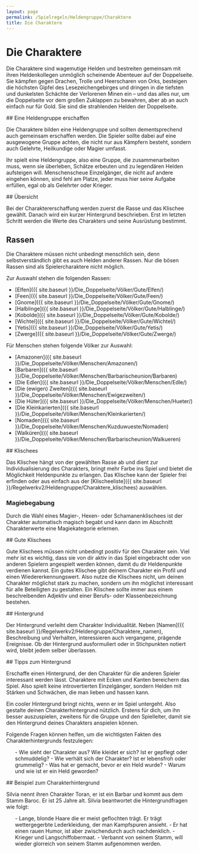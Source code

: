 ```yaml
---
layout: page
permalink: /Spielregeln/Heldengruppe/Charaktere
title: Die Charaktere
---
```


# Die Charaktere

Die Charaktere sind wagemutige Helden und bestreiten gemeinsam mit ihren Heldenkollegen unmöglich scheinende Abenteuer auf der Doppelseite. Sie kämpfen gegen Drachen, Trolle und Heerscharen von Orks, besteigen die höchsten Gipfel des Lesezeichengebirges und dringen in die tiefsten und dunkelsten Schächte der Verlorenen Minen ein &ndash; und das alles nur, um die Doppelseite vor dem großen Zuklappen zu bewahren, aber ab an auch einfach nur für Gold. Sie sind die strahlenden Helden der Doppelseite.

<div class="hinweis">
## Eine Heldengruppe erschaffen

Die Charaktere bilden eine Heldengruppe und sollten dementsprechend auch gemeinsam erschaffen werden. Die Spieler sollte dabei auf eine ausgewogene Gruppe achten, die nicht nur aus Kämpfern besteht, sondern auch Gelehrte, Heilkundige oder Magier umfasst.

Ihr spielt eine Heldengruppe, also eine Gruppe, die zusammenarbeiten muss, wenn sie überleben, Schätze erbeuten und zu legendären Helden aufsteigen will. Menschenscheue Einzelgänger, die nicht auf andere eingehen können, sind fehl am Platze, jeder muss hier seine Aufgabe erfüllen, egal ob als Gelehrter oder Krieger.

</div>
## Übersicht

Bei der Charaktererschaffung werden zuerst die Rasse und das Klischee gewählt. Danach wird ein kurzer Hintergrund beschrieben. Erst im letzten Schritt werden die Werte des Charakters und seine Ausrüstung bestimmt.

## Rassen

Die Charaktere müssen nicht unbedingt menschlich sein, denn selbstverständlich gibt es auch Helden anderer Rassen. Nur die bösen Rassen sind als Spielercharaktere nicht möglich.

<div class="floatboxes">
<div class="col">
Zur Auswahl stehen die folgenden Rassen:

- [Elfen]({{ site.baseurl }}/Die_Doppelseite/Völker/Gute/Elfen/)
- [Feen]({{ site.baseurl }}/Die_Doppelseite/Völker/Gute/Feen/)
- [Gnome]({{ site.baseurl }}/Die_Doppelseite/Völker/Gute/Gnome/)
- [Halblinge]({{ site.baseurl }}/Die_Doppelseite/Völker/Gute/Halblinge/)
- [Kobolde]({{ site.baseurl }}/Die_Doppelseite/Völker/Gute/Kobolde/)
- [Wichtel]({{ site.baseurl }}/Die_Doppelseite/Völker/Gute/Wichtel/)
- [Yetis]({{ site.baseurl }}/Die_Doppelseite/Völker/Gute/Yetis/)
- [Zwerge]({{ site.baseurl }}/Die_Doppelseite/Völker/Gute/Zwerge/)

</div>
<div class="col">
Für Menschen stehen folgende Völker zur Auswahl:

- [Amazonen]({{ site.baseurl }}/Die_Doppelseite/Völker/Menschen/Amazonen/)
- [Barbaren]({{ site.baseurl }}/Die_Doppelseite/Völker/Menschen/Barbarischeunion/Barbaren)
- [Die Edlen]({{ site.baseurl }}/Die_Doppelseite/Völker/Menschen/Edle/)
- [Die (ewigen) Zweiten]({{ site.baseurl }}/Die_Doppelseite/Völker/Menschen/Ewigezweiten/)
- [Die Hüter]({{ site.baseurl }}/Die_Doppelseite/Völker/Menschen/Hueter/)
- [Die Kleinkarierten]({{ site.baseurl }}/Die_Doppelseite/Völker/Menschen/Kleinkarierten/)
- [Nomaden]({{ site.baseurl }}/Die_Doppelseite/Völker/Menschen/Kuzduwueste/Nomaden)
- [Walküren]({{ site.baseurl }}/Die_Doppelseite/Völker/Menschen/Barbarischeunion/Walkueren)

</div>
</div>
## Klischees

Das Klischee hängt von der gewählten Rasse ab und dient zur Individualisierung des Charakters, bringt mehr Farbe ins Spiel und bietet die Möglichkeit Heldenpunkte zu erlangen. Das Klischee kann der Spieler frei erfinden oder aus einfach aus der [Klischeeliste]({{ site.baseurl }}/Regelwerkv2/Heldengruppe/Charaktere_klischees) auswählen.

### Magiebegabung

Durch die Wahl eines Magier-, Hexen- oder Schamanenklischees ist der Charakter automatisch magisch begabt und kann dann im Abschnitt Charakterwerte eine Magiekategorie erlernen.

<div class="hinweis">
## Gute Klischees

Gute Klischees müssen nicht unbedingt positiv für den Charakter sein. Viel mehr ist es wichtig, dass sie von dir aktiv in das Spiel eingebracht oder von anderen Spielern angespielt werden können, damit du dir Heldenpunkte verdienen kannst. Ein gutes Klischee gibt deinem Charakter ein Profil und einen Wiedererkennungswert. Also nutze die Klischees nicht, um deinen Charakter möglichst stark zu machen, sondern um ihn möglichst interessant für alle Beteiligten zu gestalten. Ein Klischee sollte immer aus einem beschreibenden Adjektiv und einer Berufs- oder Klassenbezeichnung bestehen.

</div>
## Hintergrund

Der Hintergrund verleiht dem Charakter Individualität. Neben [Namen]({{ site.baseurl }}/Regelwerkv2/Heldengruppe/Charaktere_namen), Beschreibung und Verhalten, interessieren auch vergangene, prägende Ereignisse. Ob der Hintergrund ausformuliert oder in Stichpunkten notiert wird, bleibt jedem selber überlassen.

<div class="hinweis">
## Tipps zum Hintergrund

Erschaffe einen Hintergrund, der den Charakter für die anderen Spieler interessant werden lässt. Charaktere mit Ecken und Kanten bereichern das Spiel. Also spielt keine introvertierten Einzelgänger, sondern Helden mit Stärken und Schwächen, die man lieben und hassen kann.

Ein cooler Hintergrund bringt nichts, wenn er im Spiel untergeht. Also gestalte deinen Charakterhintergrund nützlich. Erstens für dich, um ihn besser auszuspielen, zweitens für die Gruppe und den Spielleiter, damit sie den Hintergrund deines Charakters anspielen können.

</div>
Folgende Fragen können helfen, um die wichtigsten Fakten des Charakterhintergrunds festzulegen:

<ol>
- Wie sieht der Charakter aus? Wie kleidet er sich? Ist er gepflegt oder schmuddelig?
- Wie verhält sich der Charakter? Ist er lebensfroh oder grummelig?
- Was hat er gemacht, bevor er ein Held wurde?
- Warum und wie ist er ein Held geworden?
</ol>
<div class="beispiel">
## Beispiel zum Charakterhintergrund

Silvia nennt ihren Charakter Toran, er ist ein Barbar und kommt aus dem Stamm Baroc. Er ist 25 Jahre alt. Silvia beantwortet die Hintergrundfragen wie folgt:

<ol>
- Lange, blonde Haare die er meist geflochten trägt. Er trägt wettergegerbte Lederkleidung, der man Kampfspuren ansieht.
- Er hat einen rauen Humor, ist aber zwischendurch auch nachdenklich.
- Krieger und Langschiffobermaat.
- Verbannt von seinem Stamm, will wieder glorreich von seinem Stamm aufgenommen werden.
</ol>
</div>
